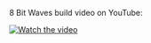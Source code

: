 8 Bit Waves build video on YouTube:

[![Watch the video](https://img.youtube.com/vi/cm98tvLOE4s/0.jpg)](https://youtu.be/cm98tvLOE4s)

